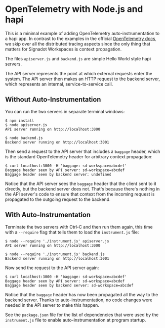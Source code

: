 # OpenTelemetry with Node.js and hapi

This is a minimal example of adding OpenTelemetry auto-instrumentation to a hapi app.
In contrast to the examples in the official [OpenTelemetry docs](https://opentelemetry.io/docs/instrumentation/js/getting-started/nodejs/),
we skip over all the distributed tracing aspects since the only thing that matters
for Signadot Workspaces is context propagation.

The files `apiserver.js` and `backend.js` are simple Hello World style hapi servers.

The API server represents the point at which external requests enter the system.
The API server then makes an HTTP request to the backend server, which represents
an internal, service-to-service call.

## Without Auto-Instrumentation

You can run the two servers in separate terminal windows:

```console
$ npm install
$ node apiserver.js
API server running on http://localhost:3000
```

```console
$ node backend.js
Backend server running on http://localhost:3001
```

Then send a request to the API server that includes a `baggage` header, which is
the standard OpenTelemetry header for arbitrary context propagation:

```console
$ curl localhost:3000 -H 'baggage: sd-workspace=abcdef'
Baggage header seen by API server: sd-workspace=abcdef
Baggage header seen by backend server: undefined
```

Notice that the API server sees the `baggage` header that the client sent to it
directly, but the backend server does not. That's because there's nothing in the
API server's code to ensure that context from the incoming request is propagated
to the outgoing request to the backend.

## With Auto-Instrumentation

Terminate the two servers with Ctrl-C and then run them again, this time with
a `--require` flag that tells them to load the `instrument.js` file:

```console
$ node --require './instrument.js' apiserver.js
API server running on http://localhost:3000
```

```console
$ node --require './instrument.js' backend.js
Backend server running on http://localhost:3001
```

Now send the request to the API server again:

```console
$ curl localhost:3000 -H 'baggage: sd-workspace=abcdef'
Baggage header seen by API server: sd-workspace=abcdef
Baggage header seen by backend server: sd-workspace=abcdef
```

Notice that the `baggage` header has now been propagated all the way to the
backend server. Thanks to auto-instrumentation, no code changes were needed in
the API server to make this happen.

See the `package.json` file for the list of dependencies that were used by the
`instrument.js` file to enable auto-instrumentation at program startup.
